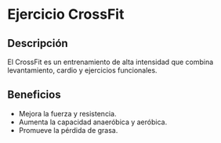 # Ejercicio CrossFit

## Descripción
El CrossFit es un entrenamiento de alta intensidad que combina levantamiento, cardio y ejercicios funcionales.

## Beneficios
- Mejora la fuerza y resistencia.
- Aumenta la capacidad anaeróbica y aeróbica.
- Promueve la pérdida de grasa.
